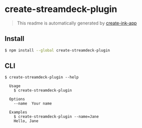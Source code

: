 # create-streamdeck-plugin

> This readme is automatically generated by [create-ink-app](https://github.com/vadimdemedes/create-ink-app)


## Install

```bash
$ npm install --global create-streamdeck-plugin
```


## CLI

```
$ create-streamdeck-plugin --help

  Usage
    $ create-streamdeck-plugin

  Options
    --name  Your name

  Examples
    $ create-streamdeck-plugin --name=Jane
    Hello, Jane
```
